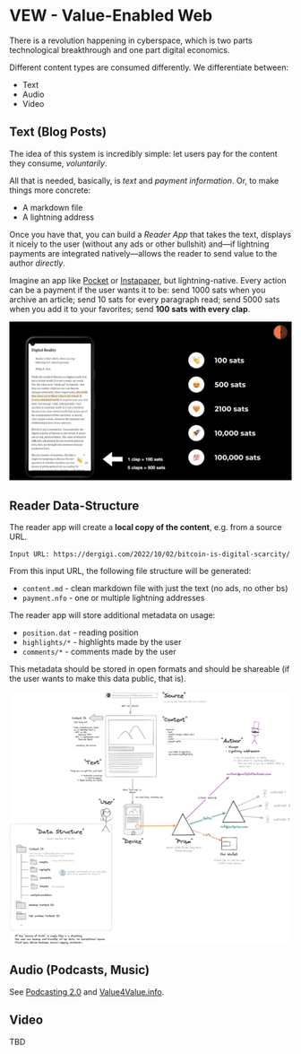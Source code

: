 # VEW - Value-Enabled Web

There is a revolution happening in cyberspace, which is two parts technological breakthrough and one part digital economics.

Different content types are consumed differently. We differentiate between:

- Text
- Audio
- Video


## Text (Blog Posts)

The idea of this system is incredibly simple: let users pay for the content they consume, _voluntarily_. 

All that is needed, basically, is _text_ and _payment information_. Or, to make things more concrete:

- A markdown file
- A lightning address

Once you have that, you can build a _Reader App_ that takes the text, displays it nicely to the user (without any ads or other bullshit) and—if lightning payments are integrated natively—allows the reader to send value to the author _directly_.

Imagine an app like [Pocket](https://getpocket.com/) or [Instapaper](https://www.instapaper.com/), but lightning-native. Every action can be a payment if the user wants it to be: send 1000 sats when you archive an article; send 10 sats for every paragraph read; send 5000 sats when you add it to your favorites; send **100 sats with every clap**.

![](claps.png)

## Reader Data-Structure

The reader app will create a **local copy of the content**, e.g. from a source URL.

```
Input URL: https://dergigi.com/2022/10/02/bitcoin-is-digital-scarcity/
```

From this input URL, the following file structure will be generated:

- `content.md` - clean markdown file with just the text (no ads, no other bs)
- `payment.nfo` - one or multiple lightning addresses

The reader app will store additional metadata on usage:

- `position.dat` - reading position
- `highlights/*` - highlights made by the user
- `comments/*` - comments made by the user

This metadata should be stored in open formats and should be shareable (if the user wants to make this data public, that is).

![](monocle-concept.webp)


## Audio (Podcasts, Music)

See [Podcasting 2.0](https://podcastindex.org/podcast/value4value) and [Value4Value.info](https://value4value.info/).


## Video

TBD
